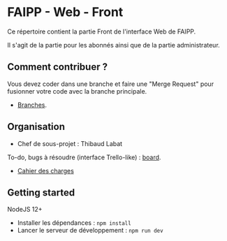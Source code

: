 # FAIPP - Web - Front

Ce répertoire contient la partie Front de l'interface Web de FAIPP.

Il s'agit de la partie pour les abonnés ainsi que de la partie administrateur.

## Comment contribuer ?

Vous devez coder dans une branche et faire une "Merge Request" pour fusionner votre code avec la branche principale.

- [Branches](https://docs.gitlab.com/ee/user/project/repository/branches/).

## Organisation

- Chef de sous-projet : Thibaud Labat

To-do, bugs à résoudre (interface Trello-like) : [board](https://gitlab.com/rezel/faipp/site/front/-/boards).

- [Cahier des charges](CAHIER_DES_CHARGES.md)

## Getting started

NodeJS 12+

- Installer les dépendances : `npm install`
- Lancer le serveur de développement : `npm run dev`
